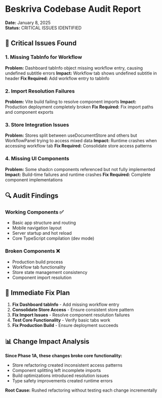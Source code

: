 # Beskriva Codebase Audit Report
**Date:** January 8, 2025  
**Status:** CRITICAL ISSUES IDENTIFIED

## 🚨 Critical Issues Found

### 1. Missing TabInfo for Workflow
**Problem:** Dashboard tabInfo object missing workflow entry, causing undefined subtitle errors
**Impact:** Workflow tab shows undefined subtitle in header
**Fix Required:** Add workflow entry to tabInfo

### 2. Import Resolution Failures  
**Problem:** Vite build failing to resolve component imports
**Impact:** Production deployment completely broken
**Fix Required:** Fix import paths and component exports

### 3. Store Integration Issues
**Problem:** Stores split between useDocumentStore and others but WorkflowPanel trying to access mixed data
**Impact:** Runtime crashes when accessing workflow tab
**Fix Required:** Consolidate store access patterns

### 4. Missing UI Components
**Problem:** Some shadcn components referenced but not fully implemented
**Impact:** Build-time failures and runtime crashes
**Fix Required:** Complete component implementations

## 🔍 Audit Findings

### Working Components ✅
- Basic app structure and routing
- Mobile navigation layout  
- Server startup and hot reload
- Core TypeScript compilation (dev mode)

### Broken Components ❌
- Production build process
- Workflow tab functionality  
- Store state management consistency
- Component import resolution

## 🚧 Immediate Fix Plan

1. **Fix Dashboard tabInfo** - Add missing workflow entry
2. **Consolidate Store Access** - Ensure consistent store pattern
3. **Fix Import Issues** - Resolve component resolution failures
4. **Test Core Functionality** - Verify basic tabs work
5. **Fix Production Build** - Ensure deployment succeeds

## 📊 Change Impact Analysis

**Since Phase 1A, these changes broke core functionality:**
- Store refactoring created inconsistent access patterns
- Component splitting left incomplete imports
- Build optimizations introduced resolution issues
- Type safety improvements created runtime errors

**Root Cause:** Rushed refactoring without testing each change incrementally